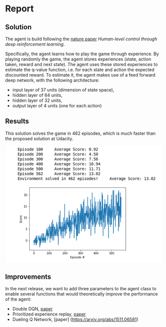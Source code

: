 # Report

## Solution

The agent is build following the [nature paper](https://web.stanford.edu/class/psych209/Readings/MnihEtAlHassibis15NatureControlDeepRL.pdf) *Human-level control through deep reinforcement learning*. 

Specifically, the agent learns how to play the game through experience. By playing randomly the game, the agent stores experiences (state, action taken, reward and next state). The agent uses these stored experiences to estimate the q-value function, i.e. for each state and action the expected discounted reward. To estimate it, the agent makes use of a feed forward deep network, with the following architecture: 
* input layer of 37 units (dimension of state space),
* hidden layer of 64 units,
* hidden layer of 32 units,
* output layer of 4 units (one for each action)

## Results

This solution solves the game in 462 episodes, which is much faster than the proposed solution at Udacity.

![alt text](https://github.com/pablobd/bananas/blob/master/bananas_result.png)


## Improvements

In the next release, we want to add three parameters to the agent class to enable several functions that would theoretically improve the performance of the agent:
* Double DQN, [paper](https://arxiv.org/abs/1509.06461)
* Prioritized experience replay, [paper](https://arxiv.org/abs/1511.05952)
* Dueling Q Network, [paper] (https://arxiv.org/abs/1511.06581)
